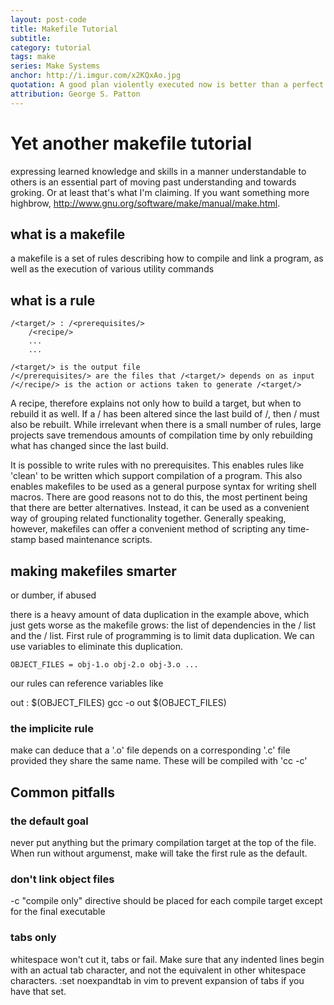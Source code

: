 ```yaml
---
layout: post-code
title: Makefile Tutorial 
subtitle: 
category: tutorial
tags: make 
series: Make Systems 
anchor: http://i.imgur.com/x2KQxAo.jpg 
quotation: A good plan violently executed now is better than a perfect plan executed next week.
attribution: George S. Patton
---
```




# Yet another makefile tutorial
expressing learned knowledge and skills in a manner understandable to others is an essential part of moving past understanding and towards groking. Or at least that's what I'm claiming.
If you want something more highbrow, http://www.gnu.org/software/make/manual/make.html.

## what is a makefile
a makefile is a set of rules describing how to compile and link a program, as well as the execution of various utility commands

## what is a rule
    /<target/> : /<prerequisites/>
        /<recipe/>
        ...
        ...

    /<target/> is the output file
    /</prerequisites/> are the files that /<target/> depends on as input
    /</recipe/> is the action or actions taken to generate /<target/>

A recipe, therefore explains not only how to build a target, but when to rebuild it as well. If a /<prerequisite/> has been altered since the last build of /<target/>, then /<target/> must also be rebuilt. While irrelevant when there is a small number of rules, large projects save tremendous amounts of compilation time by only rebuilding what has changed since the last build.

It is possible to write rules with no prerequisites. This enables rules like 'clean' to be written which support compilation of a program. This also enables makefiles to be used as a general purpose syntax for writing shell macros. There are good reasons not to do this, the most pertinent being that there are better alternatives. Instead, it can be used as a convenient way of grouping related functionality together. Generally speaking, however, makefiles can offer a convenient method of scripting any time-stamp based maintenance scripts.

## making makefiles smarter
or dumber, if abused

there is a heavy amount of data duplication in the example above, which just gets worse as the makefile grows: the list of dependencies in the /<prerequisite/> list and the /<recipe/> list. First rule of programming is to limit data duplication. We can use variables to eliminate this duplication.

    OBJECT_FILES = obj-1.o obj-2.o obj-3.o ...

our rules can reference variables like

out : $(OBJECT_FILES)
    gcc -o out $(OBJECT_FILES)

### the implicite rule
make can deduce that a '.o' file depends on a corresponding '.c' file provided they share the same name. These will be compiled with 'cc -c'

## Common pitfalls

### the default goal
never put anything but the primary compilation target at the top of the file. When run without argumenst, make will take the first rule as the default. 

### don't link object files
-c "compile only" directive should be placed for each compile target except for the final executable

### tabs only
whitespace won't cut it, tabs or fail. Make sure that any indented lines begin with an actual tab character, and not the equivalent in other whitespace characters.
:set noexpandtab in vim to prevent expansion of tabs if you have that set.
 
